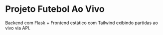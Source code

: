 # Projeto Futebol Ao Vivo

Backend com Flask + Frontend estático com Tailwind exibindo partidas ao vivo via API.